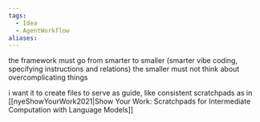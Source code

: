 ```yaml
---
tags:
  - Idea
  - AgentWorkflow
aliases:
---
```

the framework must go from smarter to smaller (smarter vibe coding, specifying instructions and relations) the smaller must not think about overcomplicating things

i want it to create files to serve as guide, like consistent scratchpads as in [[nyeShowYourWork2021|Show Your Work: Scratchpads for Intermediate Computation with Language Models]]